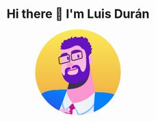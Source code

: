 <div align="center">
  <h1>
    Hi there 👋 I'm Luis Durán
  </h1>
  <img src="1SG_Luis.png" style="border-radius: 50%; width: 200px; height: 200px; object-fit: cover;" />
</div>



<!--
**luis8624/luis8624** is a ✨ _special_ ✨ repository because its `README.md` (this file) appears on your GitHub profile.

Here are some ideas to get you started:

- 🔭 I’m currently working on ...
- 🌱 I’m currently learning ...
- 👯 I’m looking to collaborate on ...
- 🤔 I’m looking for help with ...
- 💬 Ask me about ...
- 📫 How to reach me: ...
- 😄 Pronouns: ...
- ⚡ Fun fact: ...
-->
